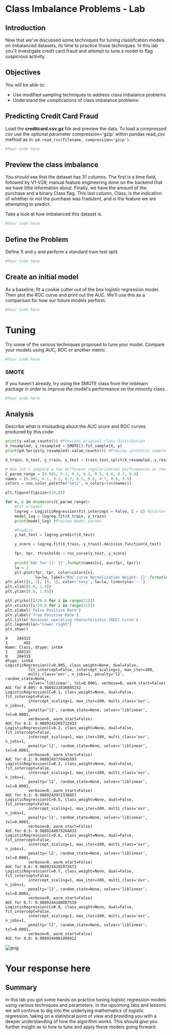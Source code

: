 
# Class Imbalance Problems - Lab

## Introduction


Now that we've discussed some techniques for tuning classifcation models on imbalanced datasets, its time to practice those techniques. In this lab you'll investigate credit card fraud and attempt to tune a model to flag suspicious activity.

## Objectives

You will be able to:
* Use modified sampling techniques to address class imbalance problems
* Understand the complications of class imbalance problems

## Predicting Credit Card Fraud
Load the **creditcard.csv.gz** file and preview the data. To load a compressed csv use the optional parameter compression='gzip' within pandas read_csv method as in: `pd.read_csv(filename, compression='gzip')`.


```python
#Your code here
```

## Preview the class imbalance

You should see that the dataset has 31 columns. The first is a time field, followed by V1-V28; manual feature engineering done on the backend that we have little information about. Finally, we have the amount of the purchase and a binary Class flag. This last column, Class, is the indication of whether or not the purchase was fradulent, and is the feature we are attempting to predict.

Take a look at how imbalanced this dataset is.


```python
#Your code here
```

## Define the Problem

Define X and y and perform a standard train test split.


```python
#Your code here
```

## Create an initial model

As a baseline, fit a cookie cutter out of the box logistic regression model. Then plot the ROC curve and print out the AUC. We'll use this as a comparison for how our future models perform.


```python
#Your code here
```

# Tuning 
Try some of the various techniques proposed to tune your model. Compare your models using AUC, ROC or another metric.


```python
#Your code here
```

### SMOTE
If you haven't already, try using the SMOTE class from the imblearn package in order to improve the model's performance on the minority class.


```python
#Your code here
```

## Analysis
Describe what is misleading about the AUC score and ROC curves produced by this code:


```python
print(y.value_counts()) #Previous original class distribution
X_resampled, y_resampled = SMOTE().fit_sample(X, y) 
print(pd.Series(y_resampled).value_counts()) #Preview synthetic sample class distribution

X_train, X_test, y_train, y_test = train_test_split(X_resampled, y_resampled, random_state=0)

# Now let's compare a few different regularization performances on the dataset:
C_param_range = [0.005, 0.1, 0.2, 0.3, 0.5, 0.6, 0.7, 0.8]
names = [0.005, 0.1, 0.2, 0.3, 0.5, 0.6, 0.7, 0.8, 0.9]
colors = sns.color_palette("Set2", n_colors=len(names))

plt.figure(figsize=(10,8))

for n, c in enumerate(C_param_range):
    #Fit a model
    logreg = LogisticRegression(fit_intercept = False, C = c) #Starter code
    model_log = logreg.fit(X_train, y_train)
    print(model_log) #Preview model params

    #Predict
    y_hat_test = logreg.predict(X_test)

    y_score = logreg.fit(X_train, y_train).decision_function(X_test)

    fpr, tpr, thresholds = roc_curve(y_test, y_score)
    
    print('AUC for {}: {}'.format(names[n], auc(fpr, tpr)))
    lw = 2
    plt.plot(fpr, tpr, color=colors[n],
             lw=lw, label='ROC curve Normalization Weight: {}'.format(names[n]))
plt.plot([0, 1], [0, 1], color='navy', lw=lw, linestyle='--')
plt.xlim([0.0, 1.0])
plt.ylim([0.0, 1.05])

plt.yticks([i/20.0 for i in range(21)])
plt.xticks([i/20.0 for i in range(21)])
plt.xlabel('False Positive Rate')
plt.ylabel('True Positive Rate')
plt.title('Receiver operating characteristic (ROC) Curve')
plt.legend(loc="lower right")
plt.show()
```

    0    284315
    1       492
    Name: Class, dtype: int64
    1    284315
    0    284315
    dtype: int64
    LogisticRegression(C=0.005, class_weight=None, dual=False,
              fit_intercept=False, intercept_scaling=1, max_iter=100,
              multi_class='ovr', n_jobs=1, penalty='l2', random_state=None,
              solver='liblinear', tol=0.0001, verbose=0, warm_start=False)
    AUC for 0.005: 0.9889222836885252
    LogisticRegression(C=0.1, class_weight=None, dual=False, fit_intercept=False,
              intercept_scaling=1, max_iter=100, multi_class='ovr', n_jobs=1,
              penalty='l2', random_state=None, solver='liblinear', tol=0.0001,
              verbose=0, warm_start=False)
    AUC for 0.1: 0.9889243265712433
    LogisticRegression(C=0.2, class_weight=None, dual=False, fit_intercept=False,
              intercept_scaling=1, max_iter=100, multi_class='ovr', n_jobs=1,
              penalty='l2', random_state=None, solver='liblinear', tol=0.0001,
              verbose=0, warm_start=False)
    AUC for 0.2: 0.9889243770445593
    LogisticRegression(C=0.3, class_weight=None, dual=False, fit_intercept=False,
              intercept_scaling=1, max_iter=100, multi_class='ovr', n_jobs=1,
              penalty='l2', random_state=None, solver='liblinear', tol=0.0001,
              verbose=0, warm_start=False)
    AUC for 0.3: 0.9889243972338857
    LogisticRegression(C=0.5, class_weight=None, dual=False, fit_intercept=False,
              intercept_scaling=1, max_iter=100, multi_class='ovr', n_jobs=1,
              penalty='l2', random_state=None, solver='liblinear', tol=0.0001,
              verbose=0, warm_start=False)
    AUC for 0.5: 0.9889244075264833
    LogisticRegression(C=0.6, class_weight=None, dual=False, fit_intercept=False,
              intercept_scaling=1, max_iter=100, multi_class='ovr', n_jobs=1,
              penalty='l2', random_state=None, solver='liblinear', tol=0.0001,
              verbose=0, warm_start=False)
    AUC for 0.6: 0.9889244102975672
    LogisticRegression(C=0.7, class_weight=None, dual=False, fit_intercept=False,
              intercept_scaling=1, max_iter=100, multi_class='ovr', n_jobs=1,
              penalty='l2', random_state=None, solver='liblinear', tol=0.0001,
              verbose=0, warm_start=False)
    AUC for 0.7: 0.9889244188087539
    LogisticRegression(C=0.8, class_weight=None, dual=False, fit_intercept=False,
              intercept_scaling=1, max_iter=100, multi_class='ovr', n_jobs=1,
              penalty='l2', random_state=None, solver='liblinear', tol=0.0001,
              verbose=0, warm_start=False)
    AUC for 0.8: 0.9889244061409412



![png](index_files/index_14_1.png)


# Your response here

## Summary

In this lab you got some hands on practice tuning logistic regression models using various techniques and parameters. In the upcoming labs and lessons we will continue to dig into the underlying mathematics of logistic regression, taking on a statistical point of view and providing you with a deeper understanding of how the algorithm works. This should give you further insight as to how to tune and apply these models going forward.
